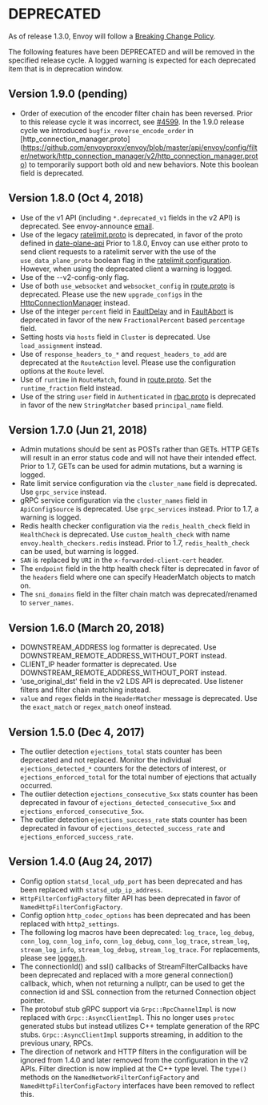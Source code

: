 # DEPRECATED

As of release 1.3.0, Envoy will follow a
[Breaking Change Policy](https://github.com/envoyproxy/envoy/blob/master//CONTRIBUTING.md#breaking-change-policy).

The following features have been DEPRECATED and will be removed in the specified release cycle.
A logged warning is expected for each deprecated item that is in deprecation window.

## Version 1.9.0 (pending)

* Order of execution of the encoder filter chain has been reversed. Prior to this release cycle it was incorrect, see [#4599](https://github.com/envoyproxy/envoy/issues/4599). In the 1.9.0 release cycle we introduced `bugfix_reverse_encode_order` in [http_connection_manager.proto] (https://github.com/envoyproxy/envoy/blob/master/api/envoy/config/filter/network/http_connection_manager/v2/http_connection_manager.proto) to temporarily support both old and new behaviors. Note this boolean field is deprecated.

## Version 1.8.0 (Oct 4, 2018)

* Use of the v1 API (including `*.deprecated_v1` fields in the v2 API) is deprecated.
  See envoy-announce [email](https://groups.google.com/forum/#!topic/envoy-announce/oPnYMZw8H4U).
* Use of the legacy
  [ratelimit.proto](https://github.com/envoyproxy/envoy/blob/b0a518d064c8255e0e20557a8f909b6ff457558f/source/common/ratelimit/ratelimit.proto)
  is deprecated, in favor of the proto defined in
  [date-plane-api](https://github.com/envoyproxy/envoy/blob/master/api/envoy/service/ratelimit/v2/rls.proto)
  Prior to 1.8.0, Envoy can use either proto to send client requests to a ratelimit server with the use of the
  `use_data_plane_proto` boolean flag in the [ratelimit configuration](https://github.com/envoyproxy/envoy/blob/master/api/envoy/config/ratelimit/v2/rls.proto).
  However, when using the deprecated client a warning is logged.
* Use of the --v2-config-only flag.
* Use of both `use_websocket` and `websocket_config` in
  [route.proto](https://github.com/envoyproxy/envoy/blob/master/api/envoy/api/v2/route/route.proto)
  is deprecated. Please use the new `upgrade_configs` in the
  [HttpConnectionManager](https://github.com/envoyproxy/envoy/blob/master/api/envoy/config/filter/network/http_connection_manager/v2/http_connection_manager.proto)
  instead.
* Use of the integer `percent` field in [FaultDelay](https://github.com/envoyproxy/envoy/blob/master/api/envoy/config/filter/fault/v2/fault.proto)
  and in [FaultAbort](https://github.com/envoyproxy/envoy/blob/master/api/envoy/config/filter/http/fault/v2/fault.proto) is deprecated in favor
  of the new `FractionalPercent` based `percentage` field.
* Setting hosts via `hosts` field in `Cluster` is deprecated. Use `load_assignment` instead.
* Use of `response_headers_to_*` and `request_headers_to_add` are deprecated at the `RouteAction`
  level. Please use the configuration options at the `Route` level.
* Use of `runtime` in `RouteMatch`, found in
  [route.proto](https://github.com/envoyproxy/envoy/blob/master/api/envoy/api/v2/route/route.proto).
  Set the `runtime_fraction` field instead.
* Use of the string `user` field in `Authenticated` in [rbac.proto](https://github.com/envoyproxy/envoy/blob/master/api/envoy/config/rbac/v2alpha/rbac.proto)
  is deprecated in favor of the new `StringMatcher` based `principal_name` field.

## Version 1.7.0 (Jun 21, 2018)

* Admin mutations should be sent as POSTs rather than GETs. HTTP GETs will result in an error
  status code and will not have their intended effect. Prior to 1.7, GETs can be used for
  admin mutations, but a warning is logged.
* Rate limit service configuration via the `cluster_name` field is deprecated. Use `grpc_service`
  instead.
* gRPC service configuration via the `cluster_names` field in `ApiConfigSource` is deprecated. Use
  `grpc_services` instead. Prior to 1.7, a warning is logged.
* Redis health checker configuration via the `redis_health_check` field in `HealthCheck` is
  deprecated. Use `custom_health_check` with name `envoy.health_checkers.redis` instead. Prior
  to 1.7, `redis_health_check` can be used, but warning is logged.
* `SAN` is replaced by `URI` in the `x-forwarded-client-cert` header.
* The `endpoint` field in the http health check filter is deprecated in favor of the `headers`
  field where one can specify HeaderMatch objects to match on.
* The `sni_domains` field in the filter chain match was deprecated/renamed to `server_names`.

## Version 1.6.0 (March 20, 2018)

* DOWNSTREAM_ADDRESS log formatter is deprecated. Use DOWNSTREAM_REMOTE_ADDRESS_WITHOUT_PORT
  instead.
* CLIENT_IP header formatter is deprecated. Use DOWNSTREAM_REMOTE_ADDRESS_WITHOUT_PORT instead.
* 'use_original_dst' field in the v2 LDS API is deprecated. Use listener filters and filter chain
  matching instead.
* `value` and `regex` fields in the `HeaderMatcher` message is deprecated. Use the `exact_match`
  or `regex_match` oneof instead.

## Version 1.5.0 (Dec 4, 2017)

* The outlier detection `ejections_total` stats counter has been deprecated and not replaced. Monitor
  the individual `ejections_detected_*` counters for the detectors of interest, or
  `ejections_enforced_total` for the total number of ejections that actually occurred.
* The outlier detection `ejections_consecutive_5xx` stats counter has been deprecated in favour of
  `ejections_detected_consecutive_5xx` and `ejections_enforced_consecutive_5xx`.
* The outlier detection `ejections_success_rate` stats counter has been deprecated in favour of
  `ejections_detected_success_rate` and `ejections_enforced_success_rate`.

## Version 1.4.0 (Aug 24, 2017)

* Config option `statsd_local_udp_port` has been deprecated and has been replaced with
  `statsd_udp_ip_address`.
* `HttpFilterConfigFactory` filter API has been deprecated in favor of `NamedHttpFilterConfigFactory`.
* Config option `http_codec_options` has been deprecated and has been replaced with `http2_settings`.
* The following log macros have been deprecated: `log_trace`, `log_debug`, `conn_log`,
  `conn_log_info`, `conn_log_debug`, `conn_log_trace`, `stream_log`, `stream_log_info`,
  `stream_log_debug`, `stream_log_trace`. For replacements, please see
  [logger.h](https://github.com/envoyproxy/envoy/blob/master/source/common/common/logger.h).
* The connectionId() and ssl() callbacks of StreamFilterCallbacks have been deprecated and
  replaced with a more general connection() callback, which, when not returning a nullptr, can be
  used to get the connection id and SSL connection from the returned Connection object pointer.
* The protobuf stub gRPC support via `Grpc::RpcChannelImpl` is now replaced with `Grpc::AsyncClientImpl`.
  This no longer uses `protoc` generated stubs but instead utilizes C++ template generation of the
  RPC stubs. `Grpc::AsyncClientImpl` supports streaming, in addition to the previous unary, RPCs.
* The direction of network and HTTP filters in the configuration will be ignored from 1.4.0 and
  later removed from the configuration in the v2 APIs. Filter direction is now implied at the C++ type
  level. The `type()` methods on the `NamedNetworkFilterConfigFactory` and
  `NamedHttpFilterConfigFactory` interfaces have been removed to reflect this.
